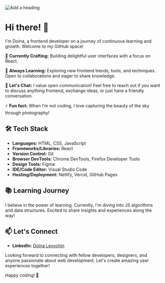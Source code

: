 ![Add a heading](https://github.com/user-attachments/assets/6f6e2bd0-7119-448c-8a53-6b3d710c2fdf)


# Hi there! 👋

I'm Doina, a frontend developer on a journey of continuous learning and growth. Welcome to my GitHub space!

🚀 **Currently Crafting:** Building delightful user interfaces with a focus on React.

🌱 **Always Learning:** Exploring new frontend trends, tools, and techniques. Open to collaborations and eager to share knowledge.

💬 **Let's Chat:** I value open communication! Feel free to reach out if you want to discuss anything frontend, exchange ideas, or just have a friendly conversation.

⚡ **Fun fact:** When I'm not coding, I love capturing the beauty of the sky through photography!

## 🛠️ Tech Stack

- **Languages:** HTML, CSS, JavaScript
- **Frameworks/Libraries:** React
- **Version Control:** Git
- **Browser DevTools:** Chrome DevTools, Firefox Developer Tools
- **Design Tools:** Figma
- **IDE/Code Editor:** Visual Studio Code
- **Hosting/Deployment:** Netlify, Vercel, GitHub Pages

## 📚 Learning Journey

I believe in the power of learning. Currently, I'm diving into JS algorithms and data structures. Excited to share insights and experiences along the way!

## 📫 Let's Connect

- **LinkedIn:** [Doina Leovchin](https://www.linkedin.com/in/doinaleovchindeveloper/)

Looking forward to connecting with fellow developers, designers, and anyone passionate about web development. Let's create amazing user experiences together!

Happy coding! 🌈



